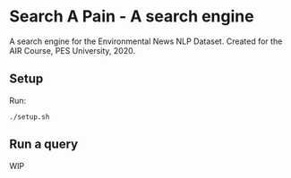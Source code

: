# Search A Pain - A search engine

A search engine for the Environmental News NLP Dataset. Created for the AIR Course, PES University, 2020.

## Setup

Run:

```./setup.sh```

## Run a query

WIP
